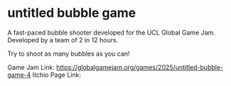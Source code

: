 # untitled bubble game
A fast-paced bubble shooter developed for the UCL Global Game Jam. Developed by a team of 2 in 12 hours.

Try to shoot as many bubbles as you can!

Game Jam Link: https://globalgamejam.org/games/2025/untitled-bubble-game-4
Itchio Page Link: 

